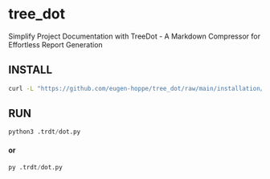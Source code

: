 # tree_dot
Simplify Project Documentation with TreeDot - A Markdown Compressor for Effortless Report Generation


## INSTALL

```bash
curl -L "https://github.com/eugen-hoppe/tree_dot/raw/main/installation/trdt.zip" -o "trdt.zip" && unzip "trdt.zip" && rm "trdt.zip"
```

## RUN

```python
python3 .trdt/dot.py
```

#### or

```python
py .trdt/dot.py
```

